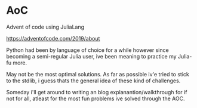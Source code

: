 # AoC
Advent of code using JuliaLang

https://adventofcode.com/2019/about

Python had been by language of choice for a while
however since becoming a semi-regular Julia user,
ive been meaning to practice my Julia-fu more.

May not be the most optimal solutions. As far as possible
iv'e tried to stick to the stdlib, i guess thats the general
idea of these kind of challenges.

Someday i'll get around to writing an blog explanantion/walkthrough for
if not for all, atleast for the most fun problems ive solved
through the AOC.
